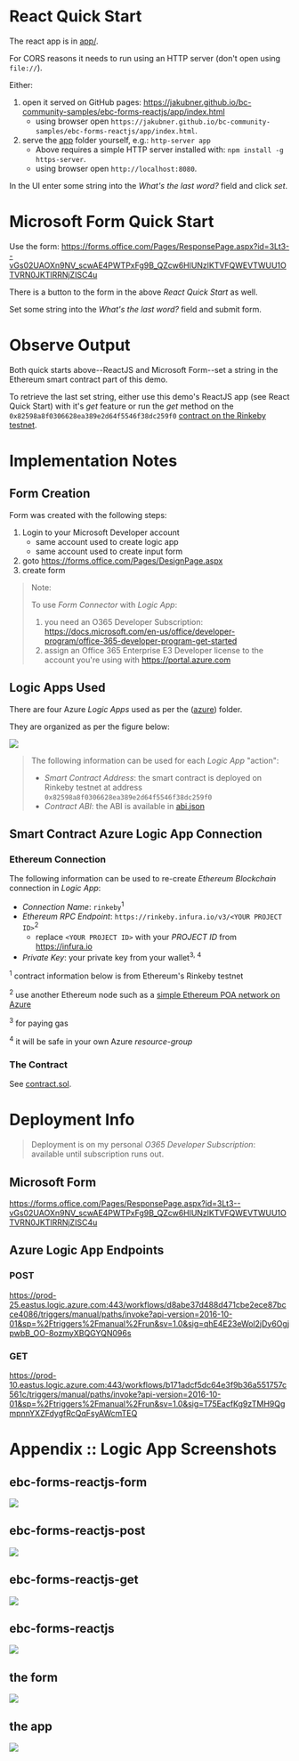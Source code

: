 # React Quick Start

The react app is in [app/](app).

For CORS reasons it needs to run using an HTTP server (don't open using `file://`).

Either:

1. open it served on GitHub pages:  https://jakubner.github.io/bc-community-samples/ebc-forms-reactjs/app/index.html
    * using browser open `https://jakubner.github.io/bc-community-samples/ebc-forms-reactjs/app/index.html`.
1. serve the [app](app) folder yourself, e.g.: `http-server app`
    * Above requires a simple HTTP server installed with: `npm install -g https-server`.
    * using browser open `http://localhost:8080`.

In the UI enter some string into the *What's the last word?* field and click *set*.

# Microsoft Form Quick Start

Use the form:  https://forms.office.com/Pages/ResponsePage.aspx?id=3Lt3--vGs02UAOXn9NV_scwAE4PWTPxFg9B_QZcw6HlUNzlKTVFQWEVTWUU1OTVRN0JKTlRRNjZISC4u

There is a button to the form in the above *React Quick Start* as well.

Set some string into the *What's the last word?* field and submit form.

# Observe Output

Both quick starts above--ReactJS and Microsoft Form--set a string in the Ethereum smart contract part of this demo.

To retrieve the last set string, either use this demo's ReactJS app (see React Quick Start) with it's *get* feature or run the *get* method on the `0x82598a8f0306628ea389e2d64f5546f38dc259f0` [contract on the Rinkeby testnet](https://rinkeby.etherscan.io/address/0x82598a8f0306628ea389e2d64f5546f38dc259f0).

# Implementation Notes

## Form Creation

Form was created with the following steps:

1. Login to your Microsoft Developer account
    * same account used to create logic app
    * same account used to create input form
1. goto https://forms.office.com/Pages/DesignPage.aspx
1. create form

> Note:
>
> To use *Form Connector* with *Logic App*:
>
> 1. you need an O365 Developer Subscription: https://docs.microsoft.com/en-us/office/developer-program/office-365-developer-program-get-started
> 1. assign an Office 365 Enterprise E3 Developer license to the account you're using with https://portal.azure.com 

## Logic Apps Used

There are four Azure *Logic Apps* used as per the ([azure](azure)) folder.

They are organized as per the figure below:

![](azure/screenshots/azure.png)

> The following information can be used for each *Logic App* "action":
>
> * *Smart Contract Address*: the smart contract is deployed on Rinkeby testnet at address `0x82598a8f0306628ea389e2d64f5546f38dc259f0`
> * *Contract ABI*: the ABI is available in [abi.json](contract/abi.json)

## Smart Contract Azure Logic App Connection

### Ethereum Connection

The following information can be used to re-create *Ethereum Blockchain* connection in *Logic App*: 

* *Connection Name*: `rinkeby`<sup>1</sup>
* *Ethereum RPC Endpoint*: `https://rinkeby.infura.io/v3/<YOUR PROJECT ID>`<sup>2</sup>
    * replace `<YOUR PROJECT ID>` with your *PROJECT ID* from https://infura.io
* *Private Key*: your private key from your wallet<sup>3, 4</sup>

<sup>1</sup> contract information below is from Ethereum's Rinkeby testnet

<sup>2</sup> use another Ethereum node such as a [simple Ethereum POA network on Azure](https://github.com/caleteeter/smartcontractdev/blob/master/example1-setup.md)

<sup>3</sup> for paying gas

<sup>4</sup> it will be safe in your own Azure *resource-group*

### The Contract

See [contract.sol](contract/contract.sol).

# Deployment Info

> Deployment is on my personal *O365 Developer Subscription*:  available until subscription runs out.

## Microsoft Form

https://forms.office.com/Pages/ResponsePage.aspx?id=3Lt3--vGs02UAOXn9NV_scwAE4PWTPxFg9B_QZcw6HlUNzlKTVFQWEVTWUU1OTVRN0JKTlRRNjZISC4u

## Azure Logic App Endpoints

### POST

https://prod-25.eastus.logic.azure.com:443/workflows/d8abe37d488d471cbe2ece87bcce4086/triggers/manual/paths/invoke?api-version=2016-10-01&sp=%2Ftriggers%2Fmanual%2Frun&sv=1.0&sig=qhE4E23eWol2jDy6OgjpwbB_OO-8ozmyXBQGYQN096s

### GET

https://prod-10.eastus.logic.azure.com:443/workflows/b171adcf5dc64e3f9b36a551757c561c/triggers/manual/paths/invoke?api-version=2016-10-01&sp=%2Ftriggers%2Fmanual%2Frun&sv=1.0&sig=T75EacfKg9zTMH9QgmpnnYXZFdygfRcQqFsyAWcmTEQ

# Appendix :: Logic App Screenshots

## ebc-forms-reactjs-form

![](azure/screenshots/ebc-forms-reactjs-form.png)

## ebc-forms-reactjs-post

![](azure/screenshots/ebc-forms-reactjs-post.png)

## ebc-forms-reactjs-get

![](azure/screenshots/ebc-forms-reactjs-get.png)

## ebc-forms-reactjs

![](azure/screenshots/ebc-forms-reactjs.png)

## the form

![](azure/screenshots/form.png)

## the app

![](azure/screenshots/app.png)
